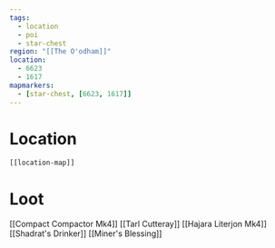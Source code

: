 ```yaml
---
tags:
  - location
  - poi
  - star-chest
region: "[[The O'odham]]"
location:
  - 6623
  - 1617
mapmarkers:
  - [star-chest, [6623, 1617]]
---
```

# Location
```meta-bind-embed
[[location-map]]
```
# Loot
[[Compact Compactor Mk4]]
[[Tarl Cutteray]]
[[Hajara Literjon Mk4]]
[[Shadrat's Drinker]]
[[Miner's Blessing]]

